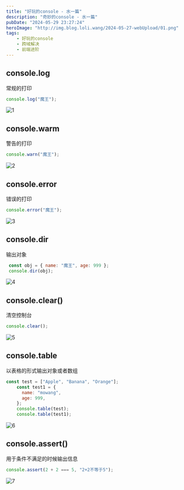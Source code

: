 ```yaml
---
title: "好玩的console - 水一篇"
description: "奇妙的console - 水一篇"
pubDate: "2024-05-29 23:27:24"
heroImage: "http://img.blog.loli.wang/2024-05-27-webUpload/01.png"
tags:
    - 好玩的console
    - 跨域解决
    - 前端进阶
---
```



## console.log

常规的打印

```jsx
console.log("魔王");
```

![1](http://img.blog.loli.wang/2024-05-29-consolelog/01.png)

## console.warm

警告的打印

```jsx
console.warn("魔王");
```

![2](http://img.blog.loli.wang/2024-05-29-consolelog/02.png)


## console.error

错误的打印


```jsx
console.error("魔王");
```


![3](http://img.blog.loli.wang/2024-05-29-consolelog/03.png)


## console.dir

输出对象

```jsx
 const obj = { name: "魔王", age: 999 };
 console.dir(obj);
```

![4](http://img.blog.loli.wang/2024-05-29-consolelog/04.png)


## console.clear()

清空控制台

```jsx
console.clear();
```

![5](http://img.blog.loli.wang/2024-05-29-consolelog/05.png)


## console.table

以表格的形式输出对象或者数组

```jsx
const test = ["Apple", "Banana", "Orange"];
    const test1 = {
      name: "mowang",
      age: 999,
    };
    console.table(test);
    console.table(test1);
```

![6](http://img.blog.loli.wang/2024-05-29-consolelog/06.png)


## console.assert()

用于条件不满足的时候输出信息


```jsx
console.assert(2 + 2 === 5, "2+2不等于5");
```

![7](http://img.blog.loli.wang/2024-05-29-consolelog/07.png)

